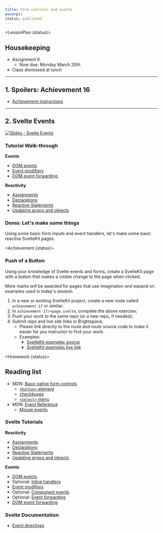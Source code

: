 ```yaml
---
title: Form controls and events
excerpt:
status: published
---
```

<script>
	import Homework from "$lib/components/Homework.svelte";
	import LessonPlan from "$lib/components/LessonPlan.svelte";
	import LabTime from "$lib/components/LabTime.svelte";
	import Achievement from "$lib/components/Achievement.svelte";
</script>

<LessonPlan {status}>

## Housekeeping
- Assignment 6
    - Now due: Monday March 20th
- Class dismissed at lunch

---

## 1. Spoilers: Achievement 16
- [Achievement instructions](/courses/cpnt-262/day-16#achievement)

---

## 2. Svelte Events
[![Slides - Svelte Events](/images/slides/svelte-events.png)](https://sait-wbdv.github.io/slides/w23/cpnt-262/svelte-events.html)

### Tutorial Walk-through
**Events**
- [DOM events](https://learn.svelte.dev/tutorial/dom-events)
- [Event modifiers](https://learn.svelte.dev/tutorial/event-modifiers)
- [DOM event forwarding](https://learn.svelte.dev/tutorial/dom-event-forwarding)

**Reactivity**
- [Assignments](https://learn.svelte.dev/tutorial/reactive-assignments)
- [Declarations](https://learn.svelte.dev/tutorial/reactive-declarations)
- [Reactive Statements](https://learn.svelte.dev/tutorial/reactive-statements)
- [Updating arrays and objects](https://learn.svelte.dev/tutorial/updating-arrays-and-objects)

### Demo: Let's make some things
Using some basic form inputs and event handlers, let's make some basic reactive SvelteKit pages.

</LessonPlan>

<Achievement {status}>

### Push of a Button
Using your knowledge of Svelte events and forms, create a SvelteKit page with a button that makes a visible change to the page when clicked.

More marks will be awarded for pages that use imagination and expand on examples used in today's session.

1. In a new or existing SvelteKit project, create a new route called `achievement-17` or similar;
2. In `achievement-17/+page.svelte`, complete the above exercise;
3. Push your work to the same repo (or a new repo, if needed);
4. Submit repo and live site links in Brightspace;
    - Please link directly to the route and route source code to make it easier for you instructor to find your work.
    - Examples:
        - [SvelteKit examples source](https://github.com/sait-wbdv/w23-refactor-example/tree/main/src/routes/dailies/2023-03-15-svelte-components/each-example)
        - [SvelteKit examples live link](https://w23-sveltekit-examples.vercel.app/dailies/2023-03-15-svelte-components/each-example)

</Achievement>

<Homework {status}>

## Reading list
- MDN: [Basic native form controls](https://developer.mozilla.org/en-US/docs/Learn/Forms/Basic_native_form_controls)
    - [`<button>` element](https://developer.mozilla.org/en-US/docs/Web/HTML/Element/button)
    - [checkboxes](https://developer.mozilla.org/en-US/docs/Web/HTML/Element/input/checkbox)
    - [`<select>` menu](https://developer.mozilla.org/en-US/docs/Web/HTML/Element/select)
- MDN: [Event Reference](https://developer.mozilla.org/en-US/docs/Web/Events)
    - [Mouse events](https://developer.mozilla.org/en-US/docs/Web/API/Element#mouse_events)

### Svelte Tutorials
**Reactivity**
- [Assignments](https://learn.svelte.dev/tutorial/reactive-assignments)
- [Declarations](https://learn.svelte.dev/tutorial/reactive-declarations)
- [Reactive Statements](https://learn.svelte.dev/tutorial/reactive-statements)
- [Updating arrays and objects](https://learn.svelte.dev/tutorial/updating-arrays-and-objects)

**Events**
- [DOM events](https://learn.svelte.dev/tutorial/dom-events)
- Optional: [Inline handlers](https://learn.svelte.dev/tutorial/inline-handlers)
- [Event modifiers](https://learn.svelte.dev/tutorial/event-modifiers)
- Optional: [Component events](https://learn.svelte.dev/tutorial/component-events)
- Optional: [Event forwarding](https://learn.svelte.dev/tutorial/event-forwarding)
- [DOM event forwarding](https://learn.svelte.dev/tutorial/dom-event-forwarding)

### Svelte Documentation
- [Event directives](https://svelte.dev/docs#template-syntax-element-directives-on-eventname)

</Homework>
